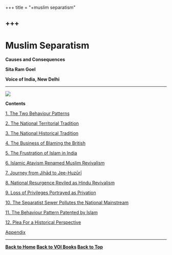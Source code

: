 +++
title = "+muslim separatism"

+++
------------------------------------------------------------------------

# Muslim Separatism

**Causes and Consequences**  
 

**Sita Ram Goel**

**Voice of India, New Delhi**

------------------------------------------------------------------------

![](ms.jpg)

**Contents**

[1. The Two Behaviour Patterns](ch1.htm)

[2. The National Territorial Tradition](ch2.htm)

[3. The National Historical Tradition](ch3.htm)

[4. The Business of Blaming the British](ch4.htm)

[5. The Frustration of Islam in India](ch5.htm)

[6. Islamic Atavism Renamed Muslim Revivalism](ch6.htm)

[7. Journey from Jihād to Jee-Huzūrī](ch7.htm)

[8. National Resurgence Reviled as Hindu Revivalism](ch8.htm)

[9. Loss of Privileges Portrayed as Privation](ch9.htm)

[10. The Separatist Sewer Pollutes the National Mainstream](ch10.htm)

[11. The Behaviour Pattern Patented by Islam](ch11.htm)

[12. Plea For a Historical Perspective](ch12.htm)

[Appendix](app.htm)

------------------------------------------------------------------------

**[Back to Home](http://voiceofdharma.org)   [Back to VOI
Books](http://voiceofdharma.org/books)  [Back to Top](#top)**
